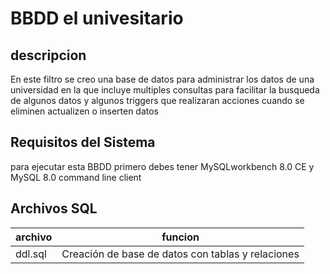 # BBDD el univesitario
## descripcion
En este filtro se creo una base de datos para administrar los datos de una universidad en la que incluye multiples consultas para facilitar la busqueda de algunos datos y algunos triggers que realizaran acciones cuando se eliminen actualizen o inserten datos

## Requisitos del Sistema
para ejecutar esta BBDD primero debes tener MySQLworkbench 8.0 CE y MySQL 8.0 command line client

## Archivos SQL
|archivo|funcion|
|--|--|
|ddl.sql |Creación de base de datos con tablas y relaciones|
